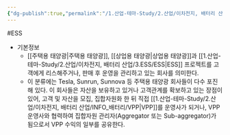 ```yaml
---
{"dg-publish":true,"permalink":"/1.산업-테마-Study/2.산업/이차전지, 배터리 산업/INFO_배터리/소규모 발전자산을 개발 또는 보유하는 회사/","created":"2024-11-20T21:02:27.687+09:00","updated":"2025-06-03T20:07:21.514+09:00"}
---
```


#ESS


- 기본정보
	- [[주택용 태양광\|주택용 태양광]], [[상업용 태양광\|상업용 태양광]]과 [[1.산업-테마-Study/2.산업/이차전지, 배터리 산업/3.ESS/ESS\|ESS]] 프로젝트를 고객에게 리스해주거나, 판매 후 운영을 관리하고 있는 회사를 의미한다. 
	- 이 분류에는 Tesla, Sunrun, Sunnova 등 주택용 태양광 회사들이 다수 포진해 있다. 이 회사들은 자산을 보유하고 있거나 고객관계를 확보하고 있는 장점이 있어, 고객 및 자산을 모집, 집합자원화 한 뒤 직접 [[1.산업-테마-Study/2.산업/이차전지, 배터리 산업/INFO_배터리/VPP\|VPP]]를 운영사가 되거나, VPP 운영사와 협력하여 집합자원 관리자(Aggregator 또는 Sub-aggregator)가 됨으로서 VPP 수익의 일부를 공유한다.
